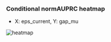 ### Conditional normAUPRC heatmap

- X: eps_current, Y: gap_mu

![heatmap](/home/elicer/project_0814_2/results/20250814-094756/holdout/conditional_heatmap_eps_current_vs_gap_mu.png)
